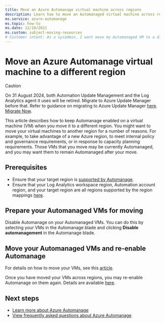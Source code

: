 ```yaml
---
title: Move an Azure Automanage virtual machine across regions
description: Learn how to move an Automanaged virtual machine across regions
ms.service: azure-automanage
ms.topic: how-to
ms.date: 12/10/2021
ms.custom: subject-moving-resources
# Customer intent: As a sysadmin, I want move my Automanaged VM to a different region.
---
```


# Move an Azure Automanage virtual machine to a different region

> [!CAUTION]
> On 31 August 2024, both Automation Update Management and the Log Analytics agent it uses will be retired. Migrate to Azure Update Manager before that. Refer to guidance on migrating to Azure Update Manager [here](https://learn.microsoft.com/azure/update-manager/guidance-migration-automation-update-management-azure-update-manager?WT.mc_id=Portal-Microsoft_Azure_Automation). [Migrate Now](https://ms.portal.azure.com/).

This article describes how to keep Automanage enabled on a virtual machine (VM) when you move it to a different region. You might want to move your virtual machines to another region for a number of reasons. For example, to take advantage of a new Azure region, to meet internal policy and governance requirements, or in response to capacity planning requirements. Those VMs that you move may be currently Automanaged, and you may want them to remain Automanaged after your move.

## Prerequisites
* Ensure that your target region is [supported by Automanage](./overview-about.md#prerequisites).
* Ensure that your Log Analytics workspace region, Automation account region, and your target region are all regions supported by the region mappings [here](../automation/how-to/region-mappings.md).

## Prepare your Automanaged VMs for moving
Disable Automanage on your Automanaged VMs. You can do this by selecting your VMs in the Automanage blade and clicking **Disable automanagement** in the Automanage blade.

## Move your Automanaged VMs and re-enable Automanage
For details on how to move your VMs, see this [article](../resource-mover/tutorial-move-region-virtual-machines.md).

Once you have moved your VMs across regions, you may re-enable Automanage on them again. Details are available [here](./quick-create-virtual-machines-portal.md).

## Next steps
* [Learn more about Azure Automanage](./overview-about.md)
* [View frequently asked questions about Azure Automanage](./faq.yml)
